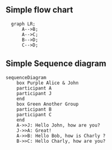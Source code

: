 ## Simple flow chart 

```mermaid
  graph LR;
      A-->B;
      A-->C;
      B-->D;
      C-->D;
```


## Simple Sequence diagram 

```mermaid
sequenceDiagram
    box Purple Alice & John
    participant A
    participant J
    end
    box Green Another Group
    participant B
    participant C
    end
    A->>J: Hello John, how are you?
    J->>A: Great!
    A->>B: Hello Bob, how is Charly ?
    B->>C: Hello Charly, how are you?
```
